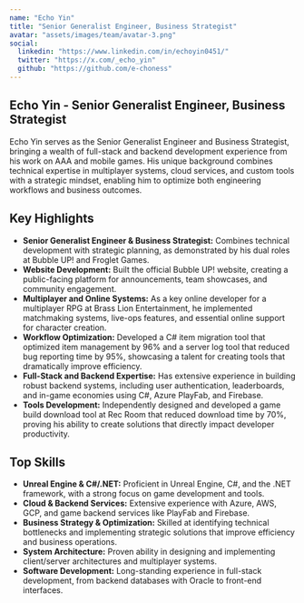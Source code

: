 ```yaml
---
name: "Echo Yin"
title: "Senior Generalist Engineer, Business Strategist"
avatar: "assets/images/team/avatar-3.png"
social:
  linkedin: "https://www.linkedin.com/in/echoyin0451/"
  twitter: "https://x.com/_echo_yin"
  github: "https://github.com/e-choness"
---
```


## Echo Yin - Senior Generalist Engineer, Business Strategist

Echo Yin serves as the Senior Generalist Engineer and Business Strategist, bringing a wealth of full-stack and backend development experience from his work on AAA and mobile games. His unique background combines technical expertise in multiplayer systems, cloud services, and custom tools with a strategic mindset, enabling him to optimize both engineering workflows and business outcomes.

## Key Highlights

- **Senior Generalist Engineer & Business Strategist:** Combines technical development with strategic planning, as demonstrated by his dual roles at Bubble UP! and Froglet Games.
- **Website Development:** Built the official Bubble UP! website, creating a public-facing platform for announcements, team showcases, and community engagement.
- **Multiplayer and Online Systems:** As a key online developer for a multiplayer RPG at Brass Lion Entertainment, he implemented matchmaking systems, live-ops features, and essential online support for character creation.
- **Workflow Optimization:** Developed a C# item migration tool that optimized item management by 96% and a server log tool that reduced bug reporting time by 95%, showcasing a talent for creating tools that dramatically improve efficiency.
- **Full-Stack and Backend Expertise:** Has extensive experience in building robust backend systems, including user authentication, leaderboards, and in-game economies using C#, Azure PlayFab, and Firebase.
- **Tools Development:** Independently designed and developed a game build download tool at Rec Room that reduced download time by 70%, proving his ability to create solutions that directly impact developer productivity.

## Top Skills

- **Unreal Engine & C#/.NET:** Proficient in Unreal Engine, C#, and the .NET framework, with a strong focus on game development and tools.
- **Cloud & Backend Services:** Extensive experience with Azure, AWS, GCP, and game backend services like PlayFab and Firebase.
- **Business Strategy & Optimization:** Skilled at identifying technical bottlenecks and implementing strategic solutions that improve efficiency and business operations.
- **System Architecture:** Proven ability in designing and implementing client/server architectures and multiplayer systems.
- **Software Development:** Long-standing experience in full-stack development, from backend databases with Oracle to front-end interfaces.
